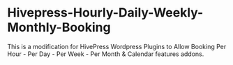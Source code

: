 # Hivepress-Hourly-Daily-Weekly-Monthly-Booking
This is a modification for HivePress Wordpress Plugins to Allow Booking Per Hour - Per Day - Per Week - Per Month & Calendar features addons.
